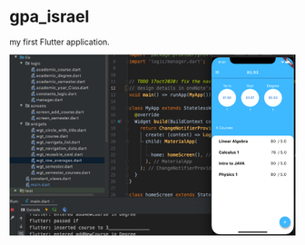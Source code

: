 # gpa_israel

my first Flutter application.

![](https://github.com/ShahaRaz/gpaCalculator_flutter/blob/master/Previews/Screen%20Shot%202020-10-17%20at%2023.41.18.png)
